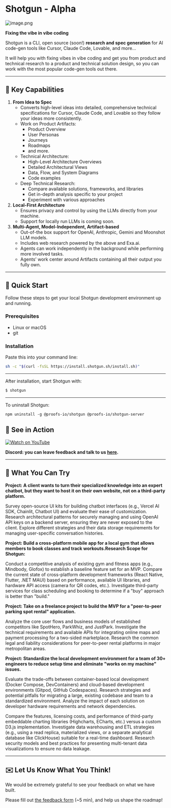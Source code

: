 # Shotgun - Alpha


![image.png](image.png)

**Fixing the vibe in vibe coding**

Shotgun is a CLI, open source (soon!) **research and spec generation** for AI code-gen tools like Cursor, Claude Code, Lovable, and more…

It will help you with fixing vibes in vibe coding and get you from product and technical research to a product and technical solution design, so you can work with the most popular code-gen tools out there.

---

## **🌟 Key Capabilities**

1. **From Idea to Spec**
    - Converts high-level ideas into detailed, comprehensive technical specifications for Cursor, Claude Code, and Lovable so they follow your ideas more consistently.
    - Work on Product Artifacts:
        - Product Overview
        - User Personas
        - Journeys
        - Roadmaps
        - and more.
    - Technical Architecture:
        - High-Level Architecture Overviews
        - Detailed Architectural Views
        - Data, Flow, and System Diagrams
        - Code examples
    - Deep Technical Research:
        - Compare available solutions, frameworks, and libraries
        - Get in-depth analysis specific to your project
        - Experiment with various approaches
2. **Local-First Architecture**
    - Ensures privacy and control by using the LLMs directly from your machine.
    - Support for locally run LLMs is coming soon.
3. **Multi-Agent, Model-Independent, Artifact-based**
    - Out-of-the box support for OpenAI, Anthropic, Gemini and Moonshot LLM models.
    - Includes web research powered by the above and Exa.ai.
    - Agents can work independently in the background while performing more involved tasks.
    - Agents’ work center around Artifacts containing all their output you fully own.

---

## **🚀 Quick Start**

Follow these steps to get your local Shotgun development environment up and running.

### **Prerequisites**

- Linux or macOS
- git

### **Installation**

Paste this into your command line:

```sh
sh -c "$(curl -fsSL https://install.shotgun.sh/install.sh)"
```

---

After installation, start Shotgun with:

```jsx
$ shotgun
```

---
To uninstall Shotgun:

```
npm uninstall -g @proofs-io/shotgun @proofs-io/shotgun-server
```

## **🎯 See in Action**

[![Watch on YouTube](https://img.youtube.com/vi/B-UW2GCMK3M/0.jpg)](https://www.youtube.com/watch?v=B-UW2GCMK3M)

**Discord: you can leave feedback and talk to us [here](https://discord.gg/5RmY6J2N7s).**

---

## **📸 What You Can Try**

**Project: A client wants to turn their specialized knowledge into an expert chatbot, but they want to host it on their own website, not on a third-party platform.**

<aside>

Survey open-source UI kits for building chatbot interfaces (e.g., Vercel AI SDK, Chainlit, Chatbot UI) and evaluate their ease of customization.
Research architectural patterns for securely managing and using OpenAI API keys on a backend server, ensuring they are never exposed to the client.
Explore different strategies and their data storage requirements for managing user-specific conversation histories.

</aside>

**Project: Build a cross-platform mobile app for a local gym that allows members to book classes and track workouts.Research Scope for Shotgun:**

<aside>

Conduct a competitive analysis of existing gym and fitness apps (e.g., Mindbody, Glofox) to establish a baseline feature set for an MVP.
Compare the current state of cross-platform development frameworks (React Native, Flutter, .NET MAUI) based on performance, available UI libraries, and hardware API access (camera for QR codes, etc.).
Investigate third-party services for class scheduling and booking to determine if a "buy" approach is better than "build."

</aside>

**Project: Take on a freelance project to build the MVP for a "peer-to-peer parking spot rental" application.**

<aside>

Analyze the core user flows and business models of established competitors like SpotHero, ParkWhiz, and JustPark.
Investigate the technical requirements and available APIs for integrating online maps and payment processing for a two-sided marketplace.
Research the common legal and liability considerations for peer-to-peer rental platforms in major metropolitan areas.

</aside>

**Project: Standardize the local development environment for a team of 30+ engineers to reduce setup time and eliminate "works on my machine" issues.**

<aside>

Evaluate the trade-offs between container-based local development (Docker Compose, DevContainers) and cloud-based development environments (Gitpod, GitHub Codespaces).
Research strategies and potential pitfalls for migrating a large, existing codebase and team to a standardized environment.
Analyze the impact of each solution on developer hardware requirements and network dependencies.

</aside>



<aside>

Compare the features, licensing costs, and performance of third-party embeddable charting libraries (Highcharts, ECharts, etc.) versus a custom D3.js implementation.
Investigate data warehousing and ETL strategies (e.g., using a read replica, materialized views, or a separate analytical database like ClickHouse) suitable for a real-time dashboard.
Research security models and best practices for presenting multi-tenant data visualizations to ensure no data leakage.

</aside>


---

## ✉️ Let Us Know What You Think!

We would be extremely grateful to see your feedback on what we have built. 

Please fill out [the feedback form](https://docs.google.com/forms/d/1ZiW7t9C9wKbMMDxBXvtw6Hv5jqDbtC6juoRTKOehcQY/edit?pli=1) (~5 min), and help us shape the roadmap!
